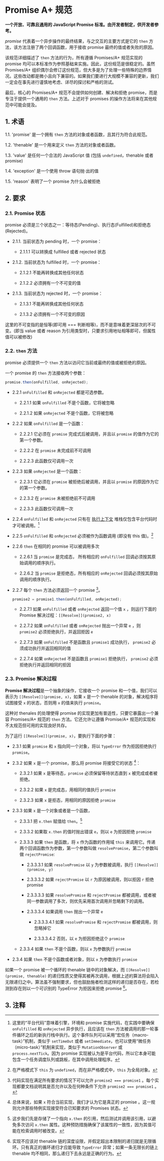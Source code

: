 # Promise A+ 规范

**一个开放、可靠且通用的 JavaScript Promise 标准。由开发者制定，供开发者参考。**

_promise_ 代表着一个异步操作的最终结果，与之交互的主要方式是它的 `then` 方法，该方法注册了两个回调函数，用于接收 promise 最终的值或者失败的原因。

该规范详细描述了 `then` 方法的行为，所有遵循 Promises/A+ 规范实现的 promise 均可以本标准作为参照基础来实施。因此，这份规范是很稳定的。虽然 Promises/A+ 组织偶尔会修订这份规范，但大多是为了处理一些特殊的边界情况。这些改动都是微小且向下兼容的。如果我们要进行大规模不兼容的更新，我们一定会在事先进行谨慎地考虑、详尽的探讨和严格的测试。

最后，核心的 Promises/A+ 规范不会提供如何创建、解决和拒绝 promise，而是专注于提供一个通用的 `then` 方法。上述对于 promises 的操作方法将来在其他规范中可能会提及。

## 1. 术语

1.1. 'promise' 是一个拥有 `then` 方法的对象或者函数，且其行为符合此规范。

1.2. 'thenable' 是一个用来定义 `then` 方法的对象或者函数。

1.3. 'value' 是任何一个合法的 JavaScript 值 (包括 `undefined`，thenable 或者 promise)

1.4. 'exception' 是一个使用 throw 语句抛·出的值

1.5. 'reason' 表明了一个 promise 为什么会被拒绝

## 2. 要求

### 2.1. Promise 状态

promise 必须是三个状态之一：等待态(Pending)、执行态(Fulfilled)和拒绝态(Rejected)。

- 2.1.1. 当前状态为 pending 时，一个 promise：

  - 2.1.1.1 可以转换成 fulfilled 或者 rejected 状态

- 2.1.2. 当前状态为 fulfilled 时，一个 promise：

  - 2.1.2.1 不能再转换成其他任何状态

  - 2.1.2.2 必须拥有一个不可变的值

- 2.1.3. 当前状态为 rejected 时，一个 promise：

  - 2.1.3.1 不能再转换成其他任何状态

  - 2.1.3.2 必须拥有一个不可变的原因

这里的不可变指的是恒等(即可用 === 判断相等)，而不是意味着更深层次的不可变。(即当 value 或者 reason 为引用类型时，只要求引用地址相等即可，但属性值可以被修改)

### 2.2. `then` 方法

promise 必须提供一个 `then` 方法以访问它当前或最终的值或被拒绝的原因。

一个 promise 的 `then` 方法接收两个参数：

```js
promise.then(onFulfilled, onRejected);
```

- 2.2.1 `onFulfilled` 和 `onRejected` 都是可选参数。

  - 2.2.1.1 如果 `onFulfilled` 不是个函数，它将被忽略

  - 2.2.1.2 如果 `onRejected` 不是个函数，它将被忽略

- 2.2.2 如果 `onFulfilled` 是一个函数：

  - 2.2.2.1 它必须在 `promise` 完成式后被调用，并且以 `promise` 的值作为它的第一个参数。

  - 2.2.2.2 在 `promise` 未完成前不可调用

  - 2.2.2.3 此函数仅可调用一次

- 2.2.3 如果 `onRejected` 是一个函数：

  - 2.2.3.1 它必须在 `promise` 被拒绝后被调用，并且以 `promise` 的原因作为它的第一个参数。

  - 2.2.3.2 在 `promise` 未被拒绝前不可调用

  - 2.2.3.3 此函数仅可调用一次

- 2.2.4 `onFulfilled` 和 `onRejected` 只有在 [执行上下文](https://es5.github.io/#x10.3) 堆栈仅包含平台代码时才可被调用。[^3.1]

- 2.2.5 `onFulfilled` 和 `onRejected` 必须被作为函数调用 (即没有 this 值)。[^3.2]

- 2.2.6 `then` 在相同的 promise 可以被调用多次

  - 2.2.6.1 当 `promise` 是完成态， 所有相应的 `onFulfilled` 回调必须按其原始调用的顺序执行。

  - 2.2.6.2 当 `promise` 是拒绝态，所有相应的 `onRejected` 回调必须按其原始调用的顺序执行。

- 2.2.7 每个 `then` 方法必须返回一个 promise [^3.3]。

  ```js
  promise2 = promise1.then(onFulfilled, onRejected);
  ```

  - 2.2.7.1 如果 `onFulfilled` 或者 `onRejected` 返回一个值 `x` ，则运行下面的 Promise 解决过程：`[[Resolve]](promise2, x)`

  - 2.2.7.2 如果 `onFulfilled` 或者 `onRejected` 抛出一个异常 `e` ，则 `promise2` 必须拒绝执行，并返回拒因 `e`

  - 2.2.7.3 如果 `onFulfilled` 不是函数且 `promise1` 成功执行， `promise2` 必须成功执行并返回相同的值

  - 2.2.7.4 如果 `onRejected` 不是函数且 `promise1` 拒绝执行， `promise2` 必须拒绝执行并返回相同的拒因

### 2.3. Promise 解决过程

**Promise 解决过程**是一个抽象的操作，它接收一个 promise 和一个值，我们可以表示为 `[[Resolve]](promise, x)`，如果 `x` 是一个 thenable 的对象，解决程序将试图接受 `x` 的状态，否则用 `x` 的值来执行 `promise`。

这种对 thenales 的处理使得 promise 的实现更加有普适性，只要它暴露出一个兼容 Promises/A+ 规范的 `then` 方法。它还允许让遵循 Promise/A+ 规范的实现和不太规范但可用的实现良好共存。

为了运行 `[[Resolve]](promise, x)`，要执行下面的步骤：

- 2.3.1 如果 `promise` 和 `x` 指向同一个对象，将以 `TypeError` 作为拒因拒绝执行 `promise`。

- 2.3.2 如果 `x` 是一个 promise，那么将 promise 将接受它的状态 [^3.4]：

  - 2.3.2.1 如果 `x` 是等待态，`promise` 必须保留等待状态直到 `x` 被完成或者被拒绝。

  - 2.3.2.2 如果 `x` 是完成态，用相同的值执行 `promise`

  - 2.3.2.3 如果 `x` 是拒态，用相同的原因拒绝 `promise`

- 2.3.3 如果 `x` 是一个对象或者是一个函数，

  - 2.3.3.1 把 `x.then` 赋值给 `then`。[^3.5]

  - 2.3.3.2 如果取 `x.then` 的值时抛出错误 `e`，则以 `e` 为拒因拒绝 `promise`

  - 2.3.3.3 如果 `then` 是函数，将 `x` 作为函数的作用域 `this` 来调用它。传递两个回调函数作为参数，第一个参数叫做 `resolvePromise`，第二个参数叫做 `rejectPromise`:

    - 2.3.3.3.1 如果 `resolvePromise` 以 `y` 为参数被调用，执行 `[[Resolve]](promise, y)`

    - 2.3.3.3.2 如果 `rejectPromise` 以 `r` 为原因被调用，则以拒因 `r` 拒绝 promise

    - 2.3.3.3.3 如果 `resolvePromise` 和 `rejectPromise` 都被调用，或者被同一参数调用了多次，则优先采用首次调用并忽略剩下的调用。

    - 2.3.3.3.4 如果调用 `then` 抛出一个异常 `e`

      - 2.3.3.3.4.1 如果 `resolvePromise` 和 `rejectPromise` 都被调用，则忽略掉它

      - 2.3.3.3.4.2 否则，以 `e` 为拒因拒绝这个 `promise`

  - 2.3.3.4 如果 `then` 不是个函数，则以 `x` 为参数执行 `promise`

- 2.3.4 如果 `then` 不是个函数或者对象，则以 `x` 为参数执行 `promise`

如果一个 promise 被一个循环的 thenable 链中的对象解决，而 `[[Resolve]](promise, thenable)` 的递归性质又使得其被再次调用，根据上述的算法将会陷入无限递归之中。算法虽不强制要求，但也鼓励施者检测这样的递归是否存在，若检测到存在则以一个可识别的 TypeError 为拒因来拒绝 promise [^3.6]。

## 3. 注释

[^3.1]: 这里的“平台代码”意味着引擎，环境和 promise 实施代码，在实践中要确保 `onFulfilled` 和 `onRejected` 异步执行，且应该在 `then` 方法被调用的那一轮事件循环之后的新执行栈中执行。这个事件队列可以采用“宏任务（macro-task）”机制，类似于 `setTimeOut` 或者 `setImmediate`，也可以使用“微任务（micro-task）”机制来实现，类似于 `MutationObserver` 或 `process.nextTick`。因为 promise 实现被认为是平台代码，所以它本身可能包含一个任务调度队列或跳板，在其中调用处理程序。

[^3.2]: 在严格模式下 `this` 为 `undefined`，而在非严格模式中，`this` 为全局对象。

[^3.3]: 代码实现在满足所有要求的情况下可以允许 `promise2 === promise1` 。每个实现都要文档说明其是否允许以及在何种条件下允许 `promise2 === promise1` 。

[^3.4]: 总体来说，如果 `x` 符合当前实现，我们才认为它是真正的 promise 。这一规则允许那些特例实现接受符合已知要求的 Promises 状态。

[^3.5]: 这步我们先是存储了一个指向 `x.then` 的引用，然后测试并调用该引用，以避免多次访问 `x.then` 属性。这种预防措施确保了该属性的一致性，因为其值可能在检索调用时被改变。

[^3.6]: 实现不应该对 thenable 链的深度设限，并假定超出本限制的递归就是无限循环。只有真正的循环递归才应能导致 `TypeError` 异常；如果一条无限长的链上 thenable 均不相同，那么递归下去永远是正确的行为。
